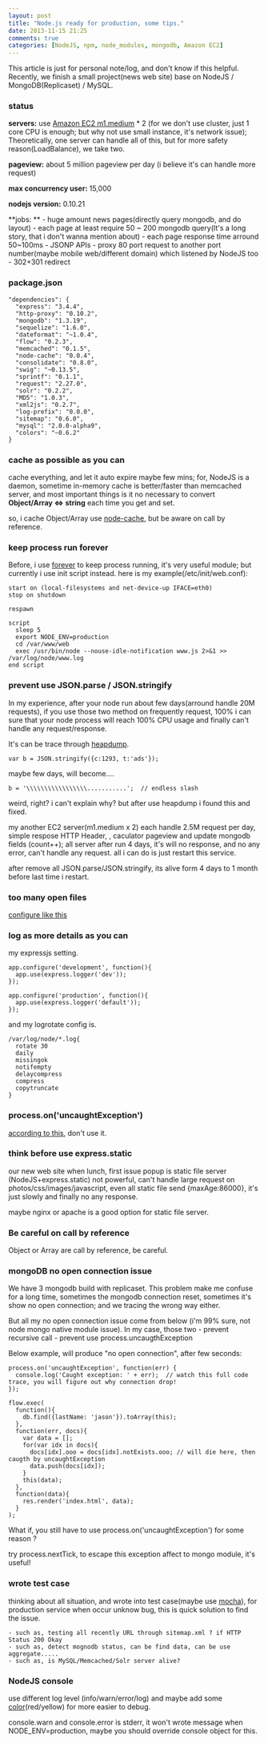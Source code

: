 ```yaml
---
layout: post
title: "Node.js ready for production, some tips."
date: 2013-11-15 21:25
comments: true
categories: [NodeJS, npm, node_modules, mongodb, Amazon EC2]
---
```


This article is just for personal note/log, and don't know if this helpful.
Recently, we finish a small project(news web site) base on NodeJS / MongoDB(Replicaset) / MySQL.

### status ###
**servers:**  use [Amazon EC2 m1.medium](http://aws.amazon.com/ec2/pricing/) * 2 (for we don't use cluster, just 1 core CPU is enough; but why not use small instance, it's network issue); Theoretically, one server can handle all of this, but for more safety reason(LoadBalance), we take two.  

**pageview:** about 5 million pageview per day (i believe it's can handle more request)

**max concurrency user:** 15,000

**nodejs version:** 0.10.21

**jobs: **
    - huge amount news pages(directly query mongodb, and do layout)
    - each page at least require 50 ~ 200 mongodb query(It's a long story, that i don't wanna mention about)
    - each page response time arround 50~100ms
    - JSONP APIs
    - proxy 80 port request to another port number(maybe mobile web/different domain) which listened by NodeJS too
    - 302+301 redirect

### package.json ###
```
"dependencies": {    
  "express": "3.4.4",
  "http-proxy": "0.10.2", 
  "mongodb": "1.3.19",    
  "sequelize": "1.6.0",   
  "dateformat": "~1.0.4", 
  "flow": "0.2.3",   
  "memcached": "0.1.5",   
  "node-cache": "0.0.4",
  "consolidate": "0.8.0", 
  "swig": "~0.13.5", 
  "sprintf": "0.1.1",
  "request": "2.27.0",    
  "solr": "0.2.2",   
  "MD5": "1.0.3",    
  "xml2js": "0.2.7", 
  "log-prefix": "0.0.0",  
  "sitemap": "0.6.0",
  "mysql": "2.0.0-alpha9",
  "colors": "~0.6.2"
}
```


### cache as possible as you can ###
cache everything, and let it auto expire maybe few mins; for, NodeJS is a daemon,
sometime in-memory cache is better/faster than memcached server, 
and most important things is it no necessary to convert **Object/Array <=> string** each time you get and set.

so, i cache Object/Array use [node-cache](https://github.com/ptarjan/node-cache), but be aware on call by reference.

### keep process run forever ###
Before, i use [forever](https://github.com/nodejitsu/forever) to keep process running, it's very useful module;
but currently i use init script instead. here is my example(/etc/init/web.conf):

```
start on (local-filesystems and net-device-up IFACE=eth0)       
stop on shutdown         

respawn

script      
  sleep 5          
  export NODE_ENV=production    
  cd /var/www/web
  exec /usr/bin/node --nouse-idle-notification www.js 2>&1 >> /var/log/node/www.log 
end script  
```

### prevent use JSON.parse / JSON.stringify ###
In my experience, after your node run about few days(arround handle 20M requests), 
if you use those two method on frequently request, 
100% i can sure that your node process will reach 100% CPU usage and finally can't handle any request/response.

It's can be trace through [heapdump](https://github.com/bnoordhuis/node-heapdump).

```
var b = JSON.stringify({c:1293, t:'ads'});
```

maybe few days, will become....

```
b = '\\\\\\\\\\\\\\\\\...........';  // endless slash
```

weird, right? i can't explain why? but after use heapdump i found this and fixed.

my another EC2 server(m1.medium x 2) each handle 2.5M request per day, simple respose HTTP Header,
, caculator pageview and update mongodb fields (count++); 
all server after run 4 days, it's will no response, and no any error, can't handle any request. all i can do is just restart 
this service.

after remove all JSON.parse/JSON.stringify, its alive form 4 days to 1 month before last time i restart.

### too many open files ###
[configure like this](http://stackoverflow.com/questions/5321432/simple-nodejs-http-proxy-fails-with-too-many-open-files)

### log as more details as you can ###
my expressjs setting.

```
app.configure('development', function(){   
  app.use(express.logger('dev'));
});

app.configure('production', function(){    
  app.use(express.logger('default')); 
});
```

and my logrotate config is.

```
/var/log/node/*.log{  
  rotate 30 
  daily
  missingok 
  notifempty
  delaycompress  
  compress  
  copytruncate   
} 
```

### process.on('uncaughtException') ###
[according to this](http://nodejs.org/api/process.html#process_event_uncaughtexception), don't use it.

### think before use express.static ###
our new web site when lunch, first issue popup is static file server (NodeJS+express.static) not powerful,
can't handle large request on photos/css/images/javascript, 
even all static file send {maxAge:86000}, it's just slowly and finally no any response.

maybe nginx or apache is a good option for static file server.

### Be careful on call by reference ###
Object or Array are call by reference, be careful.

### mongoDB no open connection issue ###
We have 3 mongodb build with replicaset.
This problem make me confuse for a long time, sometimes the mongodb connection reset, sometimes it's show no open connection;
and we tracing the wrong way either.

But all my no open connection issue come from below (i'm 99% sure, not node mongo native module issue).
In my case, those two 
    - prevent recursive call
    - prevent use process.uncaugthException


Below example, will produce "no open connection", after few seconds:

```
process.on('uncaughtException', function(err) {
  console.log('Caught exception: ' + err);  // watch this full code trace, you will figure out why connection drop!
});

flow.exec(
  function(){
    db.find({lastName: 'jason'}).toArray(this);
  },
  function(err, docs){
    var data = [];
    for(var idx in docs){
      docs[idx].ooo = docs[idx].notExists.ooo; // will die here, then caugth by uncaughtException
      data.push(docs[idx]);
    }
    this(data);
  },
  function(data){
    res.render('index.html', data);
  }
);
```

What if, you still have to use process.on('uncaughtException') for some reason ?

try process.nextTick, to escape this exception affect to mongo module, it's useful!


### wrote test case ###
thinking about all situation, and wrote into test case(maybe use [mocha](http://visionmedia.github.io/mocha/)),
for production service when occur unknow bug, this is quick solution to find the issue.

    - such as, testing all recently URL through sitemap.xml ? if HTTP Status 200 Okay
    - such as, detect mognodb status, can be find data, can be use aggregate.....
    - such as, is MySQL/Memcached/Solr server alive?


### NodeJS console ###
use different log level (info/warn/error/log) and maybe add some [color](https://github.com/Marak/colors.js)(red/yellow) for more easier to debug.

console.warn and console.error is stderr, it won't wrote message when NODE_ENV=production,
maybe you should override console object for this.
